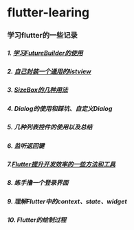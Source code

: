 # flutter-learing
### 学习flutter的一些记录


##### 1. [学习FutureBuilder的使用](https://github.com/LXD312569496/flutter-learing/blob/master/future_builder_learning/README.md)

##### 2. [自己封装一个通用的listview](https://github.com/LXD312569496/flutter-learing/blob/master/base_listview/README.md)

##### 3. [SizeBox的几种用法](https://github.com/LXD312569496/flutter-learing/blob/master/sizebox_learning/README.md)

##### 4. Dialog的使用和踩坑、自定义Dialog

##### 5. 几种列表控件的使用以及总结

##### 6. 监听返回键

##### 7.[Flutter提升开发效率的一些方法和工具](https://github.com/LXD312569496/flutter-learing/blob/master/lazy_method.md)

##### 8. 练手撸一个登录界面

##### 9. 理解Flutter中的context、state、widget

##### 10. Flutter的绘制过程